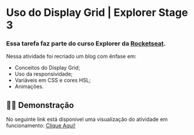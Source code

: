 # Uso do Display Grid | Explorer Stage 3

### Essa tarefa faz parte do curso Explorer da [Rocketseat](https://www.rocketseat.com.br).

Nessa atividade foi recriado um blog com ênfase em:

- Conceitos do Display Grid;
- Uso da responsividade;
- Variáveis em CSS e cores HSL;
- Animações.

## 👩‍💻 Demonstração

No seguinte link está disponível uma visualização do atividade em funcionamento: [Clique Aqui!](<https://www.linkedin.com/feed/update/urn:li:activity:7090164752139599872/?originTrackingId=cL62WF%2FyQpusxCpwkxSn5A%3D%3D>)